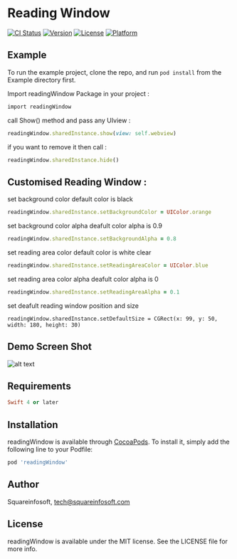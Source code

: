 # Reading Window

[![CI Status](http://img.shields.io/travis/amit44405/readingWindow.svg?style=flat)](https://travis-ci.org/amit44405/readingWindow)
[![Version](https://img.shields.io/cocoapods/v/readingWindow.svg?style=flat)](http://cocoapods.org/pods/readingWindow)
[![License](https://img.shields.io/cocoapods/l/readingWindow.svg?style=flat)](http://cocoapods.org/pods/readingWindow)
[![Platform](https://img.shields.io/cocoapods/p/readingWindow.svg?style=flat)](http://cocoapods.org/pods/readingWindow)

## Example

To run the example project, clone the repo, and run `pod install` from the Example directory first.

Import readingWindow Package in your project :

```ruby
import readingWindow
```

call Show() method and pass any UIview :

```ruby
readingWindow.sharedInstance.show(view: self.webview)
```

if you want to remove it then call :

```ruby
readingWindow.sharedInstance.hide()
```

## Customised Reading Window :

set background color default color is black

```ruby
readingWindow.sharedInstance.setBackgroundColor = UIColor.orange
```

set background color alpha deafult color alpha is 0.9

```ruby
readingWindow.sharedInstance.setBackgroundAlpha = 0.8
```

set  reading area color default color is white clear

```ruby
readingWindow.sharedInstance.setReadingAreaColor = UIColor.blue
```

set reading area color alpha deafult color alpha is 0

```ruby
readingWindow.sharedInstance.setReadingAreaAlpha = 0.1
```

set deafult reading window position and size

```
readingWindow.sharedInstance.setDefaultSize = CGRect(x: 99, y: 50, width: 180, height: 30)
```

## Demo Screen Shot
![alt text](ReadingWindow/Example/readingWindow/ScreenShot.png)


## Requirements

```ruby
Swift 4 or later
```

## Installation

readingWindow is available through [CocoaPods](http://cocoapods.org). To install
it, simply add the following line to your Podfile:

```ruby
pod 'readingWindow'
```

## Author

Squareinfosoft, tech@squareinfosoft.com

## License

readingWindow is available under the MIT license. See the LICENSE file for more info.

